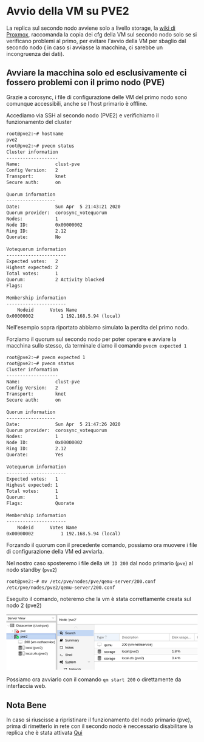 # Avvio della VM su PVE2

La replica sul secondo nodo avviene solo a livello storage, la [wiki di Proxmox](https://pve.proxmox.com/wiki/Storage_Replication#_error_handling), raccomanda la copia dei cfg della VM sul secondo nodo solo se si verificano problemi al primo, per evitare l'avvio della VM per sbaglio dal secondo nodo ( in caso si avviasse la macchina, ci sarebbe un incongruenza dei dati).

## Avviare la macchina solo ed esclusivamente ci fossero problemi con il primo nodo (PVE)


Grazie a corosync, i file di configurazione delle VM del primo nodo sono comunque accessibili, anche se l'host primario è offline.

Accediamo via SSH al secondo nodo (PVE2) e verifichiamo il funzionamento del cluster

```
root@pve2:~# hostname
pve2
root@pve2:~# pvecm status
Cluster information
-------------------
Name:             clust-pve
Config Version:   2
Transport:        knet
Secure auth:      on

Quorum information
------------------
Date:             Sun Apr  5 21:43:21 2020
Quorum provider:  corosync_votequorum
Nodes:            1
Node ID:          0x00000002
Ring ID:          2.12
Quorate:          No

Votequorum information
----------------------
Expected votes:   2
Highest expected: 2
Total votes:      1
Quorum:           2 Activity blocked
Flags:            

Membership information
----------------------
    Nodeid      Votes Name
0x00000002          1 192.168.5.94 (local)
```

Nell'esempio sopra riportato abbiamo simulato la perdita del primo nodo.

Forziamo il quorum sul secondo nodo per poter operare e avviare la macchina sullo stesso, da terminale diamo il comando ```pvecm expected 1```

```
root@pve2:~# pvecm expected 1
root@pve2:~# pvecm status
Cluster information
-------------------
Name:             clust-pve
Config Version:   2
Transport:        knet
Secure auth:      on

Quorum information
------------------
Date:             Sun Apr  5 21:47:26 2020
Quorum provider:  corosync_votequorum
Nodes:            1
Node ID:          0x00000002
Ring ID:          2.12
Quorate:          Yes

Votequorum information
----------------------
Expected votes:   1
Highest expected: 1
Total votes:      1
Quorum:           1  
Flags:            Quorate 

Membership information
----------------------
    Nodeid      Votes Name
0x00000002          1 192.168.5.94 (local)
```

Forzando il quorum con il precedente comando, possiamo ora muovere i file di configurazione della VM ed avviarla.

Nel nostro caso sposteremo i file della ```VM ID 200``` dal nodo primario (```pve```) al nodo standby (```pve2```)


```
root@pve2:~# mv /etc/pve/nodes/pve/qemu-server/200.conf /etc/pve/nodes/pve2/qemu-server/200.conf
```

Eseguito il comando, noteremo che la vm è stata correttamente creata sul nodo 2 (pve2)

![vm su nodo 2](img/vm-cfg-node2.png)

Possiamo ora avviarlo con il comando ```qm start 200``` o direttamente da interfaccia web.

## Nota Bene
In caso si riuscisse a ripristinare il funzionamento del nodo primario (pve), prima di rimetterlo in rete con il secondo nodo è neccessario disabilitare la replica che è stata attivata [Qui](replica-vm.md)

